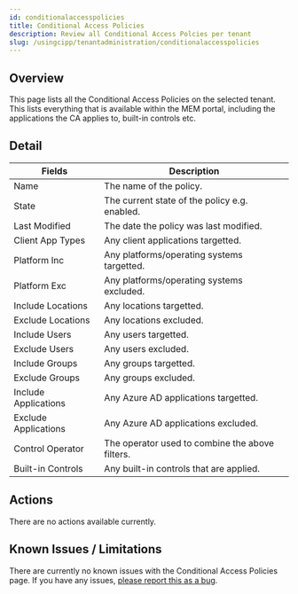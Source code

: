 ```yaml
---
id: conditionalaccesspolicies
title: Conditional Access Policies
description: Review all Conditional Access Polcies per tenant
slug: /usingcipp/tenantadministration/conditionalaccesspolicies
---
```


## Overview

This page lists all the Conditional Access Policies on the selected tenant.  This lists everything that is available within the MEM portal, including the applications the CA applies to, built-in controls etc.

## Detail

|  Fields                | Description                                          |
| -----------------------| ---------------------------------------------------  |
| Name                   | The name of the policy.                              |
| State                  | The current state of the policy e.g. enabled.        | 
| Last Modified          | The date the policy was last modified.               |
| Client App Types       | Any client applications targetted.                   |
| Platform Inc           | Any platforms/operating systems targetted.           |
| Platform Exc           | Any platforms/operating systems excluded.            |
| Include Locations      | Any locations targetted.                             |
| Exclude Locations      | Any locations excluded.                              |
| Include Users          | Any users targetted.                                 |
| Exclude Users          | Any users excluded.                                  |
| Include Groups         | Any groups targetted.                                |
| Exclude Groups         | Any groups excluded.                                 |
| Include Applications   | Any Azure AD applications targetted.                 |
| Exclude Applications   | Any Azure AD applications excluded.                  |
| Control Operator       | The operator used to combine the above filters.      |
| Built-in Controls      | Any built-in controls that are applied.              |

## Actions

There are no actions available currently.

## Known Issues / Limitations

There are currently no known issues with the Conditional Access Policies page.  If you have any issues, [please report this as a bug](https://github.com/KelvinTegelaar/CIPP/issues/new?assignees=&labels=&template=bug_report.md&title=BUG%3A+).
